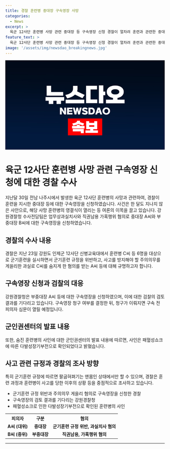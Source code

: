 ```yaml
---
title: 경찰 훈련병 중대장 구속영장 사망
categories:
  - News
excerpt: >
  육군 12사단 훈련병 사망 관련 중대장 등 구속영장 신청 경찰이 얼차려 훈련과 관련한 중대장 등에 대한 구속영장을 신청했다. 지난달 30일 나주시에서 숨진 훈련병에 대한 업무상과실치사와 직권남용 등의 혐의가 제기되며, 군기훈련 규정 위반과 주의의무 게을림이 적발됐다. 경찰은 피의자 조사 및 사건 경위 등을 조사하고 검찰은 구속영장을 검토할 예정이다. 이에 대한 사실여부가 밝혀지면 구속 전 피의자 심문이 예정돼 있다. 함께, 사인은 패혈성쇼크에 따른 다발성장기부전으로 확인됐다고 한다.
feature_text: >
  육군 12사단 훈련병 사망 관련 중대장 등 구속영장 신청 경찰이 얼차려 훈련과 관련한 중대장 등에 대한 구속영장을 신청했다. 지난달 30일 나주시에서 숨진 훈련병에 대한 업무상과실치사와 직권남용 등의 혐의가 제기되며, 군기훈련 규정 위반과 주의의무 게을림이 적발됐다. 경찰은 피의자 조사 및 사건 경위 등을 조사하고 검찰은 구속영장을 검토할 예정이다. 이에 대한 사실여부가 밝혀지면 구속 전 피의자 심문이 예정돼 있다. 함께, 사인은 패혈성쇼크에 따른 다발성장기부전으로 확인됐다고 한다.
image: '/assets/img/newsdao_breakingnews.jpg'
---
```


<p><img src="/assets/img/newsdao_breakingnews.jpg" alt="pcversion 속보" /></p>

<h1>육군 12사단 훈련병 사망 관련 구속영장 신청에 대한 경찰 수사</h1>

<p data-ke-size="size16">지난달 30일 전남 나주시에서 발생한 육군 12사단 훈련병의 사망과 관련하여, 경찰이 훈련을 지시한 중대장 등에 대한 구속영장을 신청하였습니다. 사건은 한 달도 지나지 않은 사안으로, 해당 사망 훈련병의 영결식이 열리는 등 여론의 이목을 끌고 있습니다. 강원경찰청 수사전담팀은 업무상과실치사와 직권남용 가혹행위 혐의로 중대장 A씨와 부중대장 B씨에 대한 구속영장을 신청하였습니다.</p>

<h2 data-ke-size="size24">경찰의 수사 내용</h2>

<p data-ke-size="size16">경찰은 지난 23일 강원도 인제군 12사단 신병교육대에서 훈련병 C씨 등 6명을 대상으로 군기훈련을 실시하면서 군기훈련 규정을 위반하고, 사고를 방지해야 할 주의의무를 게을리한 과실로 C씨를 숨지게 한 혐의를 받는 A씨 등에 대해 규명하고자 합니다.</p>

<h2 data-ke-size="size24">구속영장 신청과 검찰의 대응</h2>

<p data-ke-size="size16">강원경찰청은 부중대장 A씨 등에 대한 구속영장을 신청하였으며, 이에 대한 검찰의 검토결과를 기다리고 있습니다. 구속영장 청구 여부를 결정한 뒤, 청구가 이뤄지면 구속 전 피의자 심문이 열릴 예정입니다.</p>

<h2 data-ke-size="size24">군인권센터의 발표 내용</h2>

<p data-ke-size="size16">또한, 숨진 훈련병의 사인에 대한 군인권센터의 발표 내용에 따르면, 사인은 패혈성쇼크에 따른 다발성장기부전으로 확인되었다고 밝혔습니다.</p>

<h2 data-ke-size="size24">사고 관련 규정과 경찰의 조사 방향</h2>

<p data-ke-size="size16">특히 군기훈련 규정에 따르면 팔굽혀펴기는 맨몸인 상태에서만 할 수 있으며, 경찰은 훈련 과정과 훈련병이 사고를 당한 이후의 상황 등을 중점적으로 조사하고 있습니다.</p>

<ul>
  <li>군기훈련 규정 위반과 주의의무 게을리 혐의로 구속영장을 신청한 경찰</li>
  <li>구속영장의 검토 결과를 기다리는 강원경찰청</li>
  <li>패혈성쇼크로 인한 다발성장기부전으로 확인된 훈련병의 사인</li>
</ul>

<table>
  <tr>
    <th>피의자</th>
    <th>구분</th>
    <th>혐의</th>
  </tr>
  <tr>
    <td style="text-align: center; height: 17px;"><b>A씨 (대위)</b></td>
    <td style="text-align: center; height: 17px;"><b>중대장</b></td>
    <td style="text-align: center; height: 17px;"><b>군기훈련 규정 위반, 과실치사 혐의</b></td>
  </tr>
  <tr>
    <td style="text-align: center; height: 17px;"><b>B씨 (중위)</b></td>
    <td style="text-align: center; height: 17px;"><b>부중대장</b></td>
    <td style="text-align: center; height: 17px;"><b>직권남용, 가혹행위 혐의</b></td>
  </tr>
</table>

<hr>

